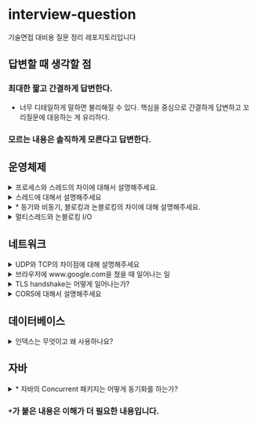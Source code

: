 # interview-question
기술면접 대비용 질문 정리 레포지토리입니다 

## 답변할 때 생각할 점
### 최대한 짧고 간결하게 답변한다.
- 너무 디테일하게 말하면 불리해질 수 있다. 핵심을 중심으로 간결하게 답변하고 꼬리질문에 대응하는 게 유리하다.

### 모르는 내용은 솔직하게 모른다고 답변한다.


## 운영체제
<details>
<summary>프로세스와 스레드의 차이에 대해서 설명해주세요.</summary>
<div markdown="1">       


프로세스는 메모리에 올라가서 실행되고 있는 프로그램입니다. 모든 프로세스는 code/data/heap/stack으로 이루어진 독자적인 주소공간을 가지고 있습니다.
반면 스레드는 프로세스 내에서 가지는 실행의 흐름입니다. 하나의 프로세스에서 여러 스레드를 통해 동시에 여러 작업을 처리할 수 있습니다.
스레드들은 프로세스의 스택을 제외한 주소 공간을 공유할 수 있습니다.
그렇기 때문에 공유 영역의 자원을 사용할 때는 동기화 문제를 염두에 두어야 합니다.

</div>
</details>

<details>
<summary>스레드에 대해서 설명해주세요</summary>
<div markdown="1">


스레드는 프로세스 내에서 실행되는 흐름의 단위입니다. 프로세스의 주소 영역 중 code, data, heap을 공유합니다.
독자적인 실행을 위해 PC와 stack 등의 영역은 독자적으로 가집니다. 이런 특성 때문에 스레드 간 context switch는 프로세스의 경우보다 가볍습니다.
그렇지만 한 프로세스 내에서 메모리 영역을 공유하고 있으니, heap 영역의 객체를 사용할 때 동기화 문제가 발생할 수 있습니다.
때문에 싱글 스레드에서는 고려하지 않던 동기화 문제 해결을 위해 lock, semaphore, monitor 등의 방법을 고민해야합니다.

그리고 무조건 스레드를 만드는 것이 유리하냐? 라고 생각할 수 있습니다.
하지만 스레드를 만드는 것 또한 비용이 많이 드는 작업이므로 스레드를 무조건 많이 만든다고 해서 좋지 않습니다.
이론 상 코어의 개수만큼만 스레드가 동시에 작업이 가능하므로 코어의 개수에 맞게 스레드를 설계하는 것이 좋습니다.
이와 관련하여 하이퍼쓰레딩 기술은 한 코어당 두 개의 스레드를 작업할 수 있도록 하여 멀티태스킹 능력을 향상시켰습니다.

</div>
</details>

<details>
<summary>* 동기와 비동기, 블로킹과 논블로킹의 차이에 대해 설명해주세요.</summary>
<div markdown="1">


먼저 동기와 비동기에 대해 설명해보겠습니다. 동기는 Synchronous이므로 시간을 맞춘다는 의미입니다.
메서드를 리턴하는 시간에 결과를 전달받는 시간과 일치하면 동기, 일치하지 않으면 비동기입니다.
리턴하는 시점과 결과를 전달받는 시점이 다르다는 것은 무엇일까요?

이 때 등장하는 개념이 Future입니다. 비동기적으로 실행한 함수의 결과는 일반적인 타입으로 받아올 수 없습니다.
Java에서는 Future라는 형태로 비동기적으로 실행한 함수의 결과를 받아올 수 있습니다.
리턴하는 시점이 아닌, 그 결과를 필요해서 꺼낼 때 전달받으므로 비동기적으로 실행한다고 볼 수 있습니다.

이 때 비동기 작업의 결과가 출력될 때 직접 꺼내는 것이 아닌 콜백을 통해 어떤 작업을 실행하도록 할 수도 있습니다.
자바의 `ListenableFuture` 라는 인터페이스를 활용하여 콜백을 등록하거나, `CompletableFuture`의 `then~()`를 사용할 수도 있습니다.

블로킹과 논블로킹은 함수 호출 후 제어권을 돌려받는 지 아닌지에 대한 영역입니다.
https://www.youtube.com/watch?v=HKlUvCv9hvA

위 링크에 따르면, 내가 직접 제어할 수 없는 대상을 상대하는 방법입니다. I/O를 한다든지, 멀티 스레드 동기화에 해당합니다.
쉽게 말하면 어떤 작업을 시킨 다음 작업이 모두 끝날 때까지 기다렸다가 실행하는 방식입니다.
논블로킹 방식은 어떤 작업을 시킨 다음 곧장 빠져나와서 자신의 작업을 진행합니다.

즉, 다른 주체가 작업할 때 자신의 제어권이 있는지 없는지를 기준으로 나뉩니다.

한 마디로 요약하면 동기/비동기는 결과의 반환 시점, 블록/논블록은 제어권에 대한 기준입니다.

</div>
</details>

<details>
<summary>멀티스레드와 논블로킹 I/O</summary>
<div markdown="1">

한 프로세스에 스레드가 3개 존재한다고 합시다. T1은 파일을 읽어오는 역할을 담당합니다.
T1의 작업 소요 시간은 읽어오는 파일의 크기와 직결됩니다. 크기가 크다면, 이 파일을 일부 단위로 쪼개서 읽어와야할 수도 있습니다.
T2는 읽어온 파일이 영상이라면, 영상 처리를 하는 작업을 합니다.
보통은 영상을 읽는 것보다 처리를 하는 것이 오래 걸립니다.
그러므로 영상 처리와 영상 읽기 작업을 별도의 스레드에서 처리하는 것이 좋습니다.
그 다음 처리한 영상을 전송하는 작업을 한다고 합니다.
T3는 소켓을 열어서 통신하는 역할을 담당합니다.

이 경우에 T1 -> T2 -> T3의 작업은 순차적으로 이루어져야 합니다. 이 때 등장하는 개념이 동기화입니다.
이 작업이 모두 순서에 맞게 동기화가 되어야 정상적인 작업의 흐름대로 진행되기 때문입니다.

동기화를 위해서 먼저 `Queue`를 사용합니다.
T1은 파일을 읽어서 `Queue 1`에 등록합니다. T2는 루프를 돌면서 `Queue 1`을 감시합니다.
`Queue 1`에 처리할 데이터가 생기면, T2는 영상을 처리해서 `Queue 2`에 등록합니다.
이 때, T2처럼 `Queue 2`를 보고 있던 T3는 그제서야 소켓을 열어 해당 file을 전송합니다.

이 때 주의할 점은 T1, T2 간에, T2, T3 간에 동시에 `Queue`를 접근할 수 있습니다.
그렇기 때문에 항상 `Queue`에서 뭔가를 꺼내거나 삽입할 때에는 lock을 거는 형태로 관리하게 됩니다.

</div>
</details>

## 네트워크
<details>
<summary>UDP와 TCP의 차이점에 대해 설명해주세요</summary>
<div markdown="1">       

UDP는 비연결형 프로토콜로, 신뢰성 있는 통신을 지원하지 않습니다. 송신 측에서는 단지 데이터를 전송할 뿐 수신자가 잘 받았는지 확인하지 않습니다.
(듣고있든 말든 갑자기 전화가 걸려와서 말하고 끊는다)
그렇기 때문에 성능에 큰 이점이 있습니다. 연결이 이루어지지 않기 때문에 1:1, 1:N, N:M 등으로 통신할 수 있습니다. 
지원하는 기능이 없으므로 TCP에 비해 Header 크기가 작고, checksum 필드를 통해 오류 체크정도는 할 수 있습니다.

반면 TCP는 연결지향 프로토콜로 송신측과 수신측이 미리 연결된 상태에서 신뢰성 있는 통신을 하게 됩니다.
(전화를 받으면, 안부를 묻고(3-way handshaking) 용건이 끝나면 인사를 하고(4-way handshaking) 대화를 종료한다.)
TCP는 흐름 제어, 혼잡 제어, 순서 보장 등의 기능을 지원하여 송신 측의 데이터가 잘 전달될 수 있도록 보장해줍니다. 
서버와 클라이언트는 1:1로 연결되는 전 이중 방식이며, 점대점 방식입니다.

</div>
</details>

<details>
<summary>브라우저에 www.google.com을 쳤을 때 일어나는 일</summary>
<div markdown="1">       

먼저 브라우저는 주소창을 통해 들어온 uri를 파싱하여 호스트를 알아내고 HTTP Request message를 만들어 OS에게 전송을 요청합니다.
이 때, 호스트의 이름을 통해 IP 주소를 알아내기 위해 DNS 서버에 질의합니다.
(여기서 공유기를 쓴다면 공유기에 요청하고, 공유기가 DNS에 질의하는 경우도 있습니다.
또는 ISP가 제공해주는 DNS에 질의하게 됩니다.)
질의하기 전에 호스트 이름이 cache되었는지 브라우저나 운영체제 캐시를 확인합니다. 
그리고 없다면 루트 네임서버부터 서브 도메인 순으로 찾게 됩니다.

이렇게 찾은 IP 주소를 통해 TCP 연결을 하고 소켓을 통해 요청 메세지를 전달합니다.
(소켓 연결 시 http는 80포트, https는 443 포트로 연결합니다. 
이 때, https는 tcp handshake 뒤에 TLS handshake를 진행합니다.)
서버는 요청 메세지를 받고 응답하는 HTTP 메세지를 소켓을 통해 클라이언트에게 전달합니다.

</div>
</details>

<details>
<summary>TLS handshake는 어떻게 일어나는가?</summary>
<div markdown="1">       

TLS handshake는 https 연결을 위해 TCP handshake 이후에 발생합니다.
먼저 클라이언트는 자신이 지원하는 암호화 제품군과 클라이언트 무작위 문자열을 서버에게 보냅니다.

서버는 공개 키와(포함하지 않을 수도 있음) 서버 인증서를 클라이언트에 전달합니다. 
클라이언트는 인증서를 통해 서버가 내가 요청한 서버가 맞는지, 검증된 서버가 맞는지 확인합니다.

그리고 클라이언트는 예비 마스터 암호는 공개 키로 암호화되어 있고, 서버가 개인키로만 해독할 수 있습니다.

클라이언트와 서버는 클라이언트 무작위, 서버 무작위, 예비 마스터 암호를 통해 세션 키를 만듭니다.
이 세션 키를 통해 암호화된 완료 메시지를 전송하고, 클라이언트로 알고있는 정보로 복호화하여 핸드셰이크가 완료됩니다.
그리고 세션 키를 통한 대칭 키 방식으로 통신을 진행합니다.

이 때, 계속 공개 키 방식이 아닌 대칭키 방식을 쓰는 이유는, 공개 키 방식에 들어가는 오버헤드가 크기 때문입니다.
한 번 공개 키 방식으로 대칭 키를 교환한 이후에는 http 방식으로 메세지를 교환하게 됩니다.  

</div>
</details>

<details>
<summary>CORS에 대해서 설명해주세요</summary>
<div markdown="1">       

CORS는 Cross-Origin Resource Sharing으로 서로 다른 도메인 간 자원 공유를 말합니다.
예를 들어 클라이언트 서버의 도메인 A에서 도메인 B인 WAS로 자원을 요청하여 받는 경우에 발생합니다.
브라우저는 요청한 도메인과 받는 도메인이 다른 경우에 안전하지 않은 응답이라고 판단하여 이를 버리게 됩니다.

이를 해결하려면, WAS에 응답을 보내줄 때 올바른 CORS 헤더를 추가하여 보내야 합니다.
응답을 받는 클라이언트의 도메인을 헤더에 추가해줘야 합니다.

</div>
</details>

## 데이터베이스
<details>
<summary>인덱스는 무엇이고 왜 사용하나요?</summary>
<div markdown="1">       

인덱스는 관계형 데이터베이스에서 테이블을 효과적으로 저장하기 위한 자료구조입니다. 테이블은 disk에 저장되는데, disk는 random I/O에 매우 지연이 발생하는 구조입니다.
DBMS도 데이터베이스 테이블의 데이터를 일일이 가져오려면 random access가 많이 발생하여 시간이 오래 걸린다.
인덱스의 목적은 random access를 줄여 데이터를 찾아오는 시간을 줄이는 데에 있습니다.

기본적으로 MySQL에서는 기본적으로 B+ Tree 형태로 인덱스를 만듭니다. 칼럼의 값과 해당 레코드가 저장된 주소를 key-value로 삼아 인덱스를 만든다.

장점으로는 목적에서 알 수 있듯이, SELECT 쿼리의 성능이 빨라집니다. 특히 범위 검색 연산을 수행하는 속도를 크게 향상시켜 줍니다.
단점으로는 자료구조를 추가로 만들기 때문에 INSERT, UPDATE, DELETE 발생 시 인덱스가 없을 때보다 시간이 추가로 들게 됩니다.

</div>
</details>


## 자바
<details>
<summary>* 자바의 Concurrent 패키지는 어떻게 동기화를 하는가?</summary>
<div markdown="1">       

concurrent 패키지의 자료구조들은 모두 멀티스레드 환경에서 동기화가 되도록 구현되어 있습니다.
그럼 어떻게 동기화가 되는 것일까요?
Java의 `ConcurrentLinkedQueue`에 보면 이 자료구조는 아래 링크에 따라 효율적인 논블로킹 알고리즘을 채용했다고 합니다.
https://www.cs.rochester.edu/~scott/papers/1996_PODC_queues.pdf

대략적인 내용은 논블로킹이 되는 구조가 성능에 유리하다는 것이고, lock-free한 알고리즘인 CAS(Compare-And-Swap)이라는 알고리즘이 소개됩니다.
Compare-And-Swap이란 주어진 값과 메모리에 있는 값이 동일하다면 값을 업데이트하고 그렇지 않으면 하지 않는 것입니다.
이는 `synchronized` 처럼 임계 영역에 도달하면 블로킹 시키는 것이 아니라, 모든 스레드를 논블로킹으로 접근할 수 있도록 하되,
작업 시점의 기준값과 메모리 상의 값을 비교하여 일치하면 작업을 수행하고, 일치하지 않으면 중간에 다른 스레드가 끼어들었다고 판단하여 재시도를 합니다.
(`AtomicInteger`의 `getAndSetInt()`를 보면 do-while 문을 통해, compareAndSet이 true일때까지 반복합니다.)

또한, 메모리 상의 값과 비교하기 위해 각 스레드가 캐시가 아닌 메모리에 직접 기록할 수 있도록 `volatile` 키워드를 사용합니다.
매 번 변경된 데이터는 메모리 상에 반영되므로 모든 스레드가 동일한 메모리 상의 값을 참조할 수 있도록 합니다.

일반적으로 lock을 사용하는 것보다 매우 빠르면서도 스레드 세이프하다는 장점이 있습니다.
그러나 compare-and-swap은 `ABA 문제`를 만날 수 있습니다.
compare하는 순간에 old value와 이미 수정된 값이 같은 현상입니다.
이 때 별도의 카운터를 통해 값이 갱신될 때마다 수정하여, 값이 같더라도 카운터 값이 다르면 수정하지 않는 식으로 해결할 수 있다고 합니다.

</div>
</details>

### `*`가 붙은 내용은 이해가 더 필요한 내용입니다.
